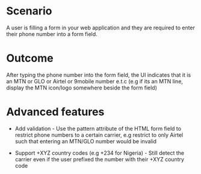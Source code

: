# Scenario
A user is filling a form in your web application and they are required to enter their phone number into a form field.

# Outcome
After typing the phone number into the form field, the UI indicates that it is an MTN or GLO or Airtel or 9mobile number e.t.c (e.g if its an MTN line, display the MTN icon/logo somewhere beside the form field)

# Advanced features
- Add validation - Use the pattern attribute of the HTML form field to restrict phone numbers to a certain carrier, e.g restrict to only Airtel such that entering an MTN/GLO number would be invalid

- Support +XYZ country codes (e.g +234 for Nigeria) - Still detect the carrier even if the user prefixed the number with their +XYZ country code
